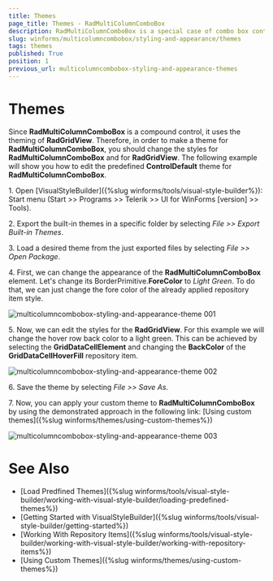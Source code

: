 ```yaml
---
title: Themes
page_title: Themes - RadMultiColumnComboBox
description: RadMultiColumnComboBox is a special case of combo box control with RadGridView integrated in its drop-down.
slug: winforms/multicolumncombobox/styling-and-appearance/themes
tags: themes
published: True
position: 1
previous_url: multicolumncombobox-styling-and-appearance-themes
---
```


# Themes
 
Since **RadMultiColumnComboBox** is a compound control, it uses the theming of __RadGridView__. Therefore, in order to make a theme for __RadMultiColumnComboBox__, you should change the styles for __RadMultiColumnComboBox__ and for __RadGridView__. The following example will show you how to edit the predefined __ControlDefault__ theme for **RadMultiColumnComboBox**.

1\. Open [VisualStyleBuilder]({%slug winforms/tools/visual-style-builder%}): Start menu (Start >> Programs >> Telerik >> UI for WinForms [version] >> Tools).

2\. Export the built-in themes in a specific folder by selecting *File >> Export Built-in Themes*.

3\. Load a desired theme from the just exported files by selecting *File >> Open Package*.

4\. First, we can change the appearance of the __RadMultiColumnComboBox__ element. Let's change its BorderPrimitive.__ForeColor__ to *Light Green*. To do that, we can just change the fore color of the already applied repository item style.

![multicolumncombobox-styling-and-appearance-theme 001](images/multicolumncombobox-styling-and-appearance-theme001.png)

5\. Now, we can edit the styles for the __RadGridView__. For this example we will change the hover row back color to a light green. This can be achieved by selecting the __GridDataCellElement__ and changing the __BackColor__ of the __GridDataCellHoverFill__ repository item.

![multicolumncombobox-styling-and-appearance-theme 002](images/multicolumncombobox-styling-and-appearance-theme002.png)

6\. Save the theme by selecting *File >> Save As*.

7\. Now, you can apply your custom theme to **RadMultiColumnComboBox** by using the demonstrated approach in the following link: [Using custom themes]({%slug winforms/themes/using-custom-themes%})

![multicolumncombobox-styling-and-appearance-theme 003](images/multicolumncombobox-styling-and-appearance-theme003.png)

# See Also

* [Load Predfined Themes]({%slug winforms/tools/visual-style-builder/working-with-visual-style-builder/loading-predefined-themes%})
* [Getting Started with VisualStyleBuilder]({%slug winforms/tools/visual-style-builder/getting-started%})
* [Working With Repository Items]({%slug winforms/tools/visual-style-builder/working-with-visual-style-builder/working-with-repository-items%})
* [Using Custom Themes]({%slug winforms/themes/using-custom-themes%})
